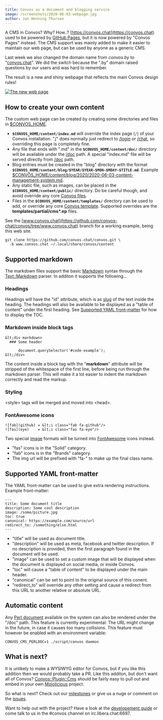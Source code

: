 ```yaml
---
title: Convos as a document and blogging service
image: /screenshots/2020-06-03-webpage.jpg
author: Jan Henning Thorsen
---
```


A CMS in Convos? Why? How..? [https://convos.chat](https://convos.chat) used to
be powered by [GitHub Pages](https://pages.github.com/), but it is now
powered by "Convos Pages" instead. The CMS support was mainly added to make
it easier to maintain our web page, but can be used by anyone as a generic CMS.

Last week we also changed the domain name from _convos.by_ to
"[convos.chat](https://convos.chat)". We did the switch because the ".by"
domain raised questions by our users and was hard to remember.

The result is a new and shiny webpage that reflects the main Convos design
rules!

[![The new web page](/screenshots/2020-06-03-webpage.jpg)](/screenshots/2020-06-03-webpage.jpg)

## How to create your own content

The custom web page can be created by creating some directories and files in
[$CONVOS_HOME](/doc/config#convos_home).

* __`$CONVOS_HOME/content/index.md`__ will override the index page (`/`) of
  your Convos installation. "[/](/)" does normally just redirect to
  [/login](https://demo.convos.chat/login) or [/chat](/chat), so overriding this page is completely
  fine.
* Any file that ends with ".md" in the __`$CONVOS_HOME/content/doc/`__
  directory will be available under the [/doc](/doc) path. A special "index.md"
  file will be served directly from [/doc](/doc) path.
* Blog entries must be created in the "blog" directory with the format
  __`$CONVOS_HOME/content/blog/$YEAR/$YEAR-$MON-$MDAY-$TITLE.md`__. Example
  [$CONVOS_HOME/content/blog/2020/2020-06-03-content-management-system.md](https://github.com/convos-chat/convos/blob/www.convos.chat/blog/2020/2020-05-14-content-management-system.md).
* Any static file, such as images, can be placed in the
  __`$CONVOS_HOME/content/public/`__ directory. Do be careful though, and avoid
  override any core [Convos files](https://github.com/convos-chat/convos/tree/main/public).
* Files in the __`$CONVOS_HOME/content/templates/`__ directory can be used to
  add, or override any core [Convos template](//github.com/convos-chat/convos/tree/main/templates).
  Supported overrides are the __templates/partial/cms*.ep__ files.

See the [www.convos.chat](https://github.com/convos-chat/convos/tree/www.convos.chat)
branch for a working example, being this web site.

    git clone https://github.com/convos-chat/convos.git \
      -b www.convos.chat ~/.local/share/convos/content

## Supported markdown

The markdown files support the basic
[Markdown](http://daringfireball.net/projects/markdown/) syntax through the
[Text::Markdown](https://metacpan.org/pod/Text::Markdown) parser. In additon
it supports the following...

### Headings

Headings will have the "id" attribute, which is as
[slug](/doc/Mojo/Util#slugify) of the text inside the heading. The headings
will also be available to be displayed as a "table of content" under the first
heading. See [Supported YAML front-matter](#supported-yaml-front-matter) for
how to display the TOC.

### Markdown inside block tags

    &lt;div markdown>
      ### Some header

          document.querySelector('#code-example');
    &lt;/div>

The content inside a block tag with the "__markdown__" attribute will be
stripped of the whitespace of the first line, before being run through the
markdown parser. This will make it a lot easier to indent the markdown
correctly and read the markup.

### Styling

&lt;style> tags will be merged and moved into &lt;head>.

### FontAwesome icons

    ![fab](github) = &lt;i class="fab fa-github"/>
    ![fas](eye)    = &lt;i class="fas fa-eye"/>

Two special [image](https://daringfireball.net/projects/markdown/basics)
formats will be turned into [FontAwesome](https://fontawesome.com/icons) icons
instead.

* "fas" icons is in the "Solid" category.
* "fab" icons is in the "Brands" category.
* The img url will be prefixed with "fa-" to make up the final class name.

## Supported YAML front-matter

The YAML front-matter can be used to give extra rendering instructions.
Example front-matter:

    ---
    title: Some document title
    description: Some cool description
    image: /some/picture.jpg
    toc: true
    canonical: https://example.com/source/url
    redirect_to: /something/else.html
    ---

* "title" will be used as document title.
* "description" will be used as meta, facebook and twitter description. If no
  description is provided, then the first paragraph found in the document will
  be used.
* "image" can be used to set a custom image that will be displayed when the
  document is displayed on social media, or inside Convos.
* "toc" will cause a "table of content" to be displayed under the main header.
* "canonical" can be set to point to the original source of this conent.
* "redirect_to" will override any other setting and cause a redirect from
  this URL to another relative or absolute URL.

## Automatic content

Any [Perl document](/doc/Convos) available on the system can also be rendered
under the "/doc" path. This feature is currently experimental: The URL might
change in the future, in case it causes too many collisions. This feature
must however be enabled with an environment variable:

    CONVOS_CMS_PERLDOC=1 ./script/convos daemon

## What is next?

It is unlikely to make a WYSIWYG editor for Convos, but if you like this
addition then we would probably take a PR. Like this additon, but don't
want all of Convos? [Convos::Plugin::Cms](https://github.com/convos-chat/convos/blob/main/lib/Convos/Plugin/Cms.pm)
should be fairly easy to pull out and embed in your own
[Mojolicious](https://mojolicious.org/) project.

So what is next? Check out our
[milestones](https://github.com/convos-chat/convos/milestones) or give us a nuge
or comment on the [issues](https://github.com/convos-chat/convos/issues).

Want to help out with the project? Have a look at the
[developement guide](/doc/develop) or come talk to us in the #convos channel
on irc.libera.chat:6697.
